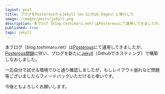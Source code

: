 ```yaml
---
layout: post
title: ブログをPosterousからJekyll（on Github Pages）に移行した
image: /images/posts/jekyll.png
description: 本ブログ（blog.toshimaru.net）はPosterousにて運用してきましたが、Posterous閉鎖に伴い、ブログを新たにJekyll（Githubでホスティング）で構築しなおしました。
published: true
tags: jekyll
---
```


本ブログ（blog.toshimaru.net）は[Posterous](https://posterous.com/)にて運用してきましたが、[Posterous閉鎖](http://techcrunch.com/2013/02/15/posterous-will-shut-down-on-april-30th-co-founder-garry-tan-launches-posthaven-to-save-your-sites/)に伴い、ブログを新たに[Jekyll](https://github.com/mojombo/jekyll)（Githubでホスティング）で構築しなおしました。

一応自分で試せる環境でひと通り確認しましたが、もしレイアウト崩れなど問題等ございましたらフィードバックいただけると幸いです。

今後ともよろしくお願いします。
